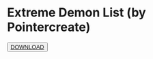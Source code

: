# Extreme Demon List (by Pointercreate)
<button><a href="https://raw.githubusercontent.com/zBotMacros/zbotmacros.github.io/main/files/EXTREME_DEMON_MEGA_PACK.zip">DOWNLOAD</button>
